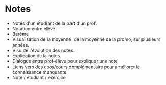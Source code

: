 # Notes

  - Notes d'un étudiant de la part d'un prof.
  - Notation entre élève
  - Barème
  - Visualisation de la moyenne, de la moyenne de la promo, sur plusieurs années.
  - Visu de l'évolution des notes.
  - Explication de la notes.
  - Dialogue entre prof-élève pour expliquer une note
  - Liens vers des exos/cours complémentaire pour améliorer la connaissance manquante.
  - Note / étudiant / exercice
  
